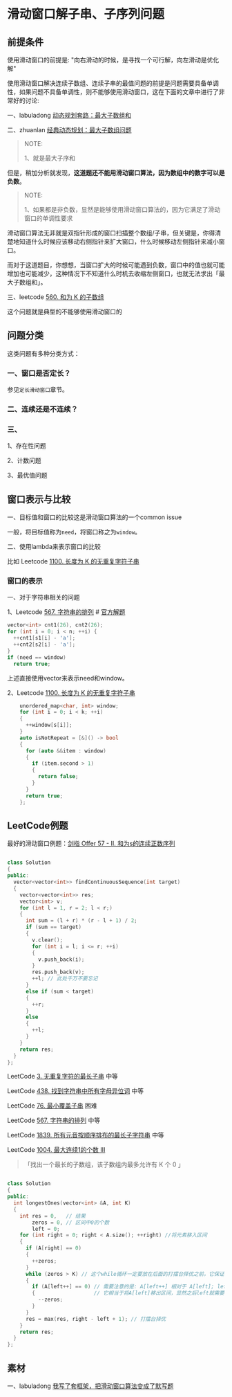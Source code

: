 # 滑动窗口解子串、子序列问题

## 前提条件

使用滑动窗口的前提是: "向右滑动的时候，是寻找一个可行解，向左滑动是优化解"

使用滑动窗口解决连续子数组、连续子串的最值问题的前提是问题需要具备单调性，如果问题不具备单调性，则不能够使用滑动窗口，这在下面的文章中进行了非常好的讨论:

一、labuladong [动态规划套路：最大子数组和](https://mp.weixin.qq.com/s/nrULqCsRsrPKi3Y-nUfnqg) 

二、zhuanlan [经典动态规划：最大子数组问题](https://zhuanlan.zhihu.com/p/144385162)

> NOTE: 
>
> 1、就是最大子序和 

但是，稍加分析就发现，**这道题还不能用滑动窗口算法，因为数组中的数字可以是负数**。

> NOTE: 
>
> 1、如果都是非负数，显然是能够使用滑动窗口算法的，因为它满足了滑动窗口的单调性要求

滑动窗口算法无非就是双指针形成的窗口扫描整个数组/子串，但关键是，你得清楚地知道什么时候应该移动右侧指针来扩大窗口，什么时候移动左侧指针来减小窗口。

而对于这道题目，你想想，当窗口扩大的时候可能遇到负数，窗口中的值也就可能增加也可能减少，这种情况下不知道什么时机去收缩左侧窗口，也就无法求出「最大子数组和」。

三、leetcode [560. 和为 K 的子数组](https://leetcode-cn.com/problems/subarray-sum-equals-k/)

这个问题就是典型的不能够使用滑动窗口的

## 问题分类

这类问题有多种分类方式：

### 一、窗口是否定长？

参见`定长滑动窗口`章节。

### 二、连续还是不连续？



### 三、

1、存在性问题

2、计数问题

3、最优值问题



## 窗口表示与比较

一、目标值和窗口的比较这是滑动窗口算法的一个common issue

一般，将目标值称为`need`，将窗口称之为`window`。

二、使用lambda来表示窗口的比较

比如 Leetcode [1100. 长度为 K 的无重复字符子串](https://leetcode-cn.com/problems/find-k-length-substrings-with-no-repeated-characters/) 

### 窗口的表示

一、对于字符串相关的问题

1、Leetcode [567. 字符串的排列](https://leetcode-cn.com/problems/permutation-in-string/) # [官方解题](https://leetcode-cn.com/problems/permutation-in-string/solution/zi-fu-chuan-de-pai-lie-by-leetcode-solut-7k7u/)

```c++
vector<int> cnt1(26), cnt2(26);
for (int i = 0; i < n; ++i) {
  ++cnt1[s1[i] - 'a'];
  ++cnt2[s2[i] - 'a'];
}
if (need == window)
  return true;
```

上述直接使用vector来表示need和window。

2、Leetcode [1100. 长度为 K 的无重复字符子串](https://leetcode-cn.com/problems/find-k-length-substrings-with-no-repeated-characters/)

```c++
    unordered_map<char, int> window;
    for (int i = 0; i < k; ++i)
    {
      ++window[s[i]];
    }
    auto isNotRepeat = [&]() -> bool
    {
      for (auto &&item : window)
      {
        if (item.second > 1)
        {
          return false;
        }
      }
      return true;
    };
```



## LeetCode例题



最好的滑动窗口例题：[剑指 Offer 57 - II. 和为s的连续正数序列](https://leetcode-cn.com/problems/he-wei-sde-lian-xu-zheng-shu-xu-lie-lcof/) 



```c++

class Solution
{
public:
  vector<vector<int>> findContinuousSequence(int target)
  {
    vector<vector<int>> res;
    vector<int> v;
    for (int l = 1, r = 2; l < r;)
    {
      int sum = (l + r) * (r - l + 1) / 2;
      if (sum == target)
      {
        v.clear();
        for (int i = l; i <= r; ++i)
        {
          v.push_back(i);
        }
        res.push_back(v);
        ++l; // 此处千万不要忘记
      }
      else if (sum < target)
      {
        ++r;
      }
      else
      {
        ++l;
      }
    }
    return res;
  }
};


```



LeetCode [3. 无重复字符的最长子串](https://leetcode-cn.com/problems/longest-substring-without-repeating-characters/) 中等

LeetCode [438. 找到字符串中所有字母异位词](https://leetcode-cn.com/problems/find-all-anagrams-in-a-string/) 中等

LeetCode [76. 最小覆盖子串](https://leetcode-cn.com/problems/minimum-window-substring/) 困难

LeetCode [567. 字符串的排列](https://leetcode-cn.com/problems/permutation-in-string/) 中等

LeetCode [1839. 所有元音按顺序排布的最长子字符串](https://leetcode-cn.com/problems/longest-substring-of-all-vowels-in-order/) 中等

LeetCode [1004. 最大连续1的个数 III](https://leetcode-cn.com/problems/max-consecutive-ones-iii/)

> 「找出一个最长的子数组，该子数组内最多允许有 K 个 0 」

```c++

class Solution
{
public:
  int longestOnes(vector<int> &A, int K)
  {
    int res = 0,   // 结果
        zeros = 0, // 区间中0的个数
        left = 0;
    for (int right = 0; right < A.size(); ++right) //将元素移入区间
    {
      if (A[right] == 0)
      {
        ++zeros;
      }
      while (zeros > K) // 这个while循环一定要放在后面的打擂台择优之前，它保证窗口内最多有K个0
      {
        if (A[left++] == 0) // 需要注意的是: A[left++] 相对于 A[left]; left = left + 1
        {                   // 它相当于将A[left]移出区间，显然之后left就需要自增1
          --zeros;
        }
      }
      res = max(res, right - left + 1); // 打擂台择优
    }
    return res;
  }
};


```



## 素材

一、labuladong [我写了套框架，把滑动窗口算法变成了默写题](https://mp.weixin.qq.com/s/ioKXTMZufDECBUwRRp3zaA) 

